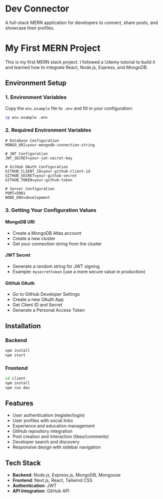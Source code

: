 # Dev Connector

A full-stack MERN application for developers to connect, share posts, and showcase their profiles.
# My First MERN Project

This is my first MERN stack project. I followed a Udemy tutorial to build it and learned how to integrate React, Node.js, Express, and MongoDB.


## Environment Setup

### 1. Environment Variables

Copy the `env.example` file to `.env` and fill in your configuration:

```bash
cp env.example .env
```

### 2. Required Environment Variables

```env
# Database Configuration
MONGO_URI=your-mongodb-connection-string

# JWT Configuration
JWT_SECRET=your-jwt-secret-key

# GitHub OAuth Configuration
GITHUB_CLIENT_ID=your-github-client-id
GITHUB_SECRET=your-github-secret
GITHUB_TOKEN=your-github-token

# Server Configuration
PORT=5001
NODE_ENV=development
```

### 3. Getting Your Configuration Values

#### MongoDB URI
- Create a MongoDB Atlas account
- Create a new cluster
- Get your connection string from the cluster

#### JWT Secret
- Generate a random string for JWT signing
- Example: `mysecrettoken` (use a more secure value in production)

#### GitHub OAuth
- Go to GitHub Developer Settings
- Create a new OAuth App
- Get Client ID and Secret
- Generate a Personal Access Token

## Installation

### Backend
```bash
npm install
npm start
```

### Frontend
```bash
cd client
npm install
npm run dev
```

## Features

- User authentication (register/login)
- User profiles with social links
- Experience and education management
- GitHub repository integration
- Post creation and interaction (likes/comments)
- Developer search and discovery
- Responsive design with sidebar navigation

## Tech Stack

- **Backend**: Node.js, Express.js, MongoDB, Mongoose
- **Frontend**: Next.js, React, Tailwind CSS
- **Authentication**: JWT
- **API Integration**: GitHub API 

